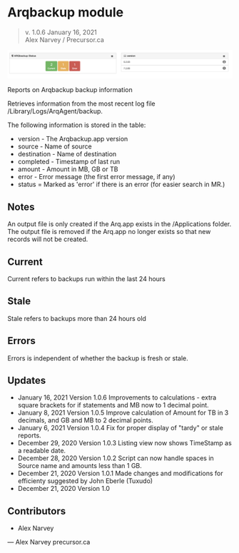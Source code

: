 # Arqbackup module

> v. 1.0.6 
> January 16, 2021  
> Alex Narvey / Precursor.ca  

![ARQbackup Module Report](ARQbackup_Module.png)

Reports on Arqbackup backup information

Retrieves information from the most recent log file /Library/Logs/ArqAgent/backup.

The following information is stored in the table:

* version - The Arqbackup.app version
* source - Name of source
* destination - Name of destination
* completed - Timestamp of last run
* amount - Amount in MB, GB or TB
* error - Error message (the first error message, if any)
* status = Marked as 'error' if there is an error (for easier search in MR.)

## Notes

An output file is only created if the Arq.app exists in the /Applications folder.
The output file is removed if the Arq.app no longer exists so that new records will not be created.

## Current
Current refers to backups run within the last 24 hours

## Stale
Stale refers to backups more than 24 hours old

## Errors
Errors is independent of whether the backup is fresh or stale.

## Updates

* January 16, 2021 Version 1.0.6  Improvements to calculations - extra square brackets for if statements and MB now to 1 decimal point.
* January 8, 2021 Version 1.0.5  Improve calculation of Amount for TB in 3 decimals, and GB and MB to 2 decimal points.
* January 6, 2021 Version 1.0.4  Fix for proper display of "tardy" or stale reports.
* December 29, 2020 Version 1.0.3  Listing view now shows TimeStamp as a readable date.
* December 28, 2020 Version 1.0.2  Script can now handle spaces in Source name and amounts less than 1 GB.
* December 21, 2020 Version 1.0.1  Made changes and modifications for efficienty suggested by John Eberle (Tuxudo)
* December 21, 2020 Version 1.0 

## Contributors
* Alex Narvey

—
Alex Narvey
precursor.ca
